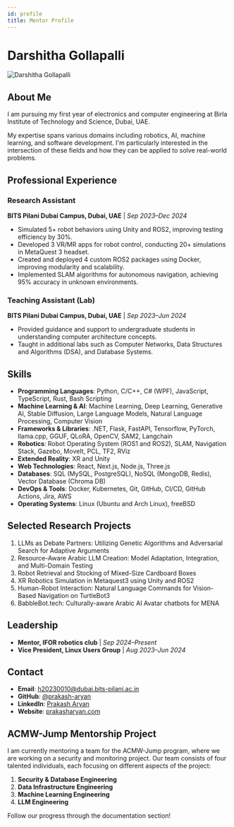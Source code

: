 ```yaml
---
id: profile
title: Mentor Profile
---
```


# Darshitha Gollapalli

<div style={{display: 'flex', justifyContent: 'center', marginBottom: '20px'}}>
  <img src="https://avatars.githubusercontent.com/u/53960016?v=4" alt="Darshitha Gollapalli" style={{borderRadius: '50%', width: '200px', height: '200px', objectFit: 'cover'}}/>
</div>

## About Me

I am pursuing my first year of electronics and computer engineering at Birla Institute of Technology and Science, Dubai, UAE. 

My expertise spans various domains including robotics, AI, machine learning, and software development. I'm particularly interested in the intersection of these fields and how they can be applied to solve real-world problems.

## Professional Experience

### Research Assistant
**BITS Pilani Dubai Campus, Dubai, UAE** | *Sep 2023–Dec 2024*

- Simulated 5+ robot behaviors using Unity and ROS2, improving testing efficiency by 30%.
- Developed 3 VR/MR apps for robot control, conducting 20+ simulations in MetaQuest 3 headset.
- Created and deployed 4 custom ROS2 packages using Docker, improving modularity and scalability.
- Implemented SLAM algorithms for autonomous navigation, achieving 95% accuracy in unknown environments.

### Teaching Assistant (Lab)
**BITS Pilani Dubai Campus, Dubai, UAE** | *Sep 2023–Jun 2024*

- Provided guidance and support to undergraduate students in understanding computer architecture concepts.
- Taught in additional labs such as Computer Networks, Data Structures and Algorithms (DSA), and Database Systems.

## Skills

- **Programming Languages**: Python, C/C++, C# (WPF), JavaScript, TypeScript, Rust, Bash Scripting
- **Machine Learning & AI**: Machine Learning, Deep Learning, Generative AI, Stable Diffusion, Large Language Models, Natural Language Processing, Computer Vision
- **Frameworks & Libraries**: .NET, Flask, FastAPI, Tensorflow, PyTorch, llama.cpp, GGUF, QLoRA, OpenCV, SAM2, Langchain
- **Robotics**: Robot Operating System (ROS1 and ROS2), SLAM, Navigation Stack, Gazebo, MoveIt, PCL, TF2, RViz
- **Extended Reality**: XR and Unity
- **Web Technologies**: React, Next.js, Node.js, Three.js
- **Databases**: SQL (MySQL, PostgreSQL), NoSQL (MongoDB, Redis), Vector Database (Chroma DB)
- **DevOps & Tools**: Docker, Kubernetes, Git, GitHub, CI/CD, GitHub Actions, Jira, AWS
- **Operating Systems**: Linux (Ubuntu and Arch Linux), freeBSD

## Selected Research Projects

1. LLMs as Debate Partners: Utilizing Genetic Algorithms and Adversarial Search for Adaptive Arguments
2. Resource-Aware Arabic LLM Creation: Model Adaptation, Integration, and Multi-Domain Testing
3. Robot Retrieval and Stocking of Mixed-Size Cardboard Boxes
4. XR Robotics Simulation in Metaquest3 using Unity and ROS2
5. Human-Robot Interaction: Natural Language Commands for Vision-Based Navigation on TurtleBot3
6. BabbleBot.tech: Culturally-aware Arabic AI Avatar chatbots for MENA

## Leadership

- **Mentor, IFOR robotics club** | *Sep 2024–Present*
- **Vice President, Linux Users Group** | *Aug 2023–Jun 2024*

## Contact

- **Email**: h20230010@dubai.bits-pilani.ac.in
- **GitHub**: [@prakash-aryan](https://github.com/prakash-aryan)
- **LinkedIn**: [Prakash Aryan](https://www.linkedin.com/in/prakash-aryan/)
- **Website**: [prakasharyan.com](https://prakasharyan.com)

## ACMW-Jump Mentorship Project

I am currently mentoring a team for the ACMW-Jump program, where we are working on a security and monitoring project. Our team consists of four talented individuals, each focusing on different aspects of the project:

1. **Security & Database Engineering**
2. **Data Infrastructure Engineering**
3. **Machine Learning Engineering**
4. **LLM Engineering**

Follow our progress through the documentation section!